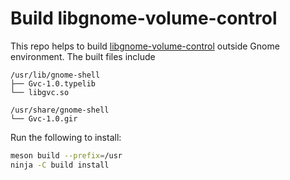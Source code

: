 # Build libgnome-volume-control

This repo helps to build [libgnome-volume-control](https://gitlab.gnome.org/GNOME/libgnome-volume-control) outside Gnome environment.
The built files include
```
/usr/lib/gnome-shell
├── Gvc-1.0.typelib
└── libgvc.so

/usr/share/gnome-shell
└── Gvc-1.0.gir
```

Run the following to install:

```sh
meson build --prefix=/usr
ninja -C build install
```
